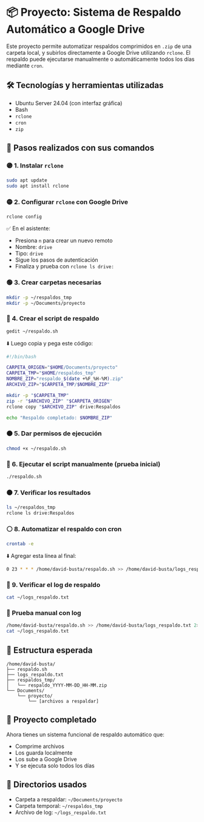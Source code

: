 # 📦 Proyecto: Sistema de Respaldo Automático a Google Drive

Este proyecto permite automatizar respaldos comprimidos en `.zip` de una carpeta local, y subirlos directamente a Google Drive utilizando `rclone`. El respaldo puede ejecutarse manualmente o automáticamente todos los días mediante `cron`.

## 🛠️ Tecnologías y herramientas utilizadas

- Ubuntu Server 24.04 (con interfaz gráfica)
- Bash
- `rclone`
- `cron`
- `zip`

## 🚀 Pasos realizados con sus comandos

### 🟣 1. Instalar `rclone`

```bash
sudo apt update
sudo apt install rclone
```

### 🟡 2. Configurar `rclone` con Google Drive

```bash
rclone config
```

✅ En el asistente:
- Presiona `n` para crear un nuevo remoto
- Nombre: `drive`
- Tipo: `drive`
- Sigue los pasos de autenticación
- Finaliza y prueba con `rclone ls drive:`

### 🟢 3. Crear carpetas necesarias

```bash
mkdir -p ~/respaldos_tmp
mkdir -p ~/Documents/proyecto
```

### 🔵 4. Crear el script de respaldo

```bash
gedit ~/respaldo.sh
```

⬇️ Luego copia y pega este código:

```bash
#!/bin/bash

CARPETA_ORIGEN="$HOME/Documents/proyecto"
CARPETA_TMP="$HOME/respaldos_tmp"
NOMBRE_ZIP="respaldo_$(date +%F_%H-%M).zip"
ARCHIVO_ZIP="$CARPETA_TMP/$NOMBRE_ZIP"

mkdir -p "$CARPETA_TMP"
zip -r "$ARCHIVO_ZIP" "$CARPETA_ORIGEN"
rclone copy "$ARCHIVO_ZIP" drive:Respaldos

echo "Respaldo completado: $NOMBRE_ZIP"
```

### 🟠 5. Dar permisos de ejecución

```bash
chmod +x ~/respaldo.sh
```

### 🔴 6. Ejecutar el script manualmente (prueba inicial)

```bash
./respaldo.sh
```

### ⚫ 7. Verificar los resultados

```bash
ls ~/respaldos_tmp
rclone ls drive:Respaldos
```

### ⚪ 8. Automatizar el respaldo con cron

```bash
crontab -e
```

⬇️ Agregar esta línea al final:

```bash
0 23 * * * /home/david-busta/respaldo.sh >> /home/david-busta/logs_respaldo.txt 2>&1
```

### 🧾 9. Verificar el log de respaldo

```bash
cat ~/logs_respaldo.txt
```

### 🧪 Prueba manual con log

```bash
/home/david-busta/respaldo.sh >> /home/david-busta/logs_respaldo.txt 2>&1
cat ~/logs_respaldo.txt
```

## 📁 Estructura esperada

```
/home/david-busta/
├── respaldo.sh
├── logs_respaldo.txt
├── respaldos_tmp/
│   └── respaldo_YYYY-MM-DD_HH-MM.zip
└── Documents/
    └── proyecto/
        └── [archivos a respaldar]
```

## 🎉 Proyecto completado

Ahora tienes un sistema funcional de respaldo automático que:
- Comprime archivos
- Los guarda localmente
- Los sube a Google Drive
- Y se ejecuta solo todos los días

## 📂 Directorios usados

- Carpeta a respaldar: `~/Documents/proyecto`
- Carpeta temporal: `~/respaldos_tmp`
- Archivo de log: `~/logs_respaldo.txt`
